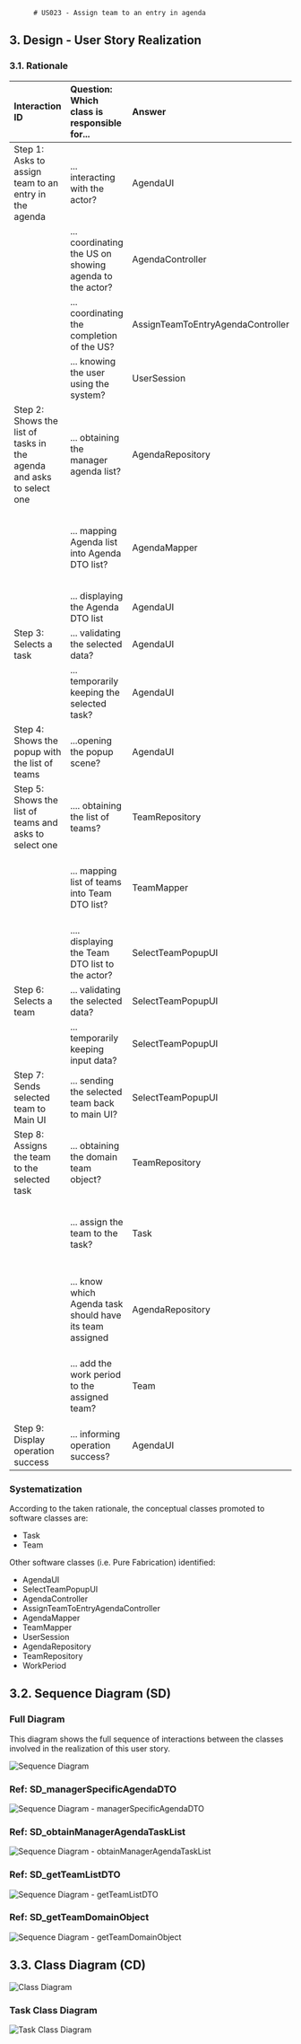           # US023 - Assign team to an entry in agenda

## 3. Design - User Story Realization

### 3.1. Rationale

| Interaction ID                                                           | Question: Which class is responsible for...              | Answer                            | Justification (with patterns)                                                                                 |
|:-------------------------------------------------------------------------|:---------------------------------------------------------|:----------------------------------|:--------------------------------------------------------------------------------------------------------------|
| Step 1: Asks to assign team to an entry in the agenda		                  | 	... interacting with the actor?                         | AgendaUI                          | Pure Fabrication: there is no reason to assign this responsibility to any existing class in the Domain Model. |
| 			  		                                                                  | 	... coordinating the US on showing agenda to the actor? | AgendaController                  | Controller                                                                                                    |
|                                                                          | ... coordinating the completion of the US?               | AssignTeamToEntryAgendaController | Controller                                                                                                    |
| 			  		                                                                  | ... knowing the user using the system?                   | UserSession                       | IE: cf. A&A component documentation.                                                                          |
| Step 2: Shows the list of tasks in the agenda and asks to select one  		 | 	... obtaining the manager agenda list?						            | AgendaRepository                  | Information Expert: AgendaRepository knows all the Agenda tasks and contains all task Agenda instances        |
|                                                                          | ... mapping Agenda list into Agenda DTO list?            | AgendaMapper                      | Pure Fabrication: AgendaMapper has the responsibility of converting a domain object into a DTO object.        |
|                                                                          | ... displaying the Agenda DTO list                       | AgendaUI                          | Pure Fabrication                                                                                              |
| Step 3: Selects a task  		                                               | 	... validating the selected data?                       | AgendaUI                          | Pure Fabrication                                                                                              |
|                                                                          | ... temporarily keeping the selected task?               | AgendaUI                          | Pure Fabrication                                                                                              |
| Step 4: Shows the popup with the list of teams  		                       | 	...opening the popup scene?                             | AgendaUI                          | Pure Fabrication                                                                                              |
| Step 5: Shows the list of teams and asks to select one  		               | 	.... obtaining the list of teams?                       | TeamRepository                    | Information Expert: TeamRepository knows all Teams and contains all team instances                            |
|                                                                          | ... mapping list of teams into Team DTO list?            | TeamMapper                        | Pure Fabrication: TeamMapper has the responsibility of converting a domain object into a DTO object.          |
| 		                                                                       | 	.... displaying the Team DTO list to the actor?         | SelectTeamPopupUI                 | Pure Fabrication                                                                                              |
| Step 6: Selects a team  		                                               | 		... validating the selected data?					                 | SelectTeamPopupUI                 | Pure Fabrication                                                                                              |              
|                                                                          | ... temporarily keeping input data?                      | SelectTeamPopupUI                 | Pure Fabrication                                                                                              |
| Step 7: Sends selected team to Main UI  		                               | 	... sending the selected team back to main UI?          | SelectTeamPopupUI                 | Pure Fabrication                                                                                              | 
| Step 8: Assigns the team to the selected task		  		                      | 	... obtaining the domain team object?                   | TeamRepository                    | Information Expert: TeamRepository knows all Teams and contains all team instances                            | 
| 			  		                                                                  | 	... assign the team to the task?                        | Task                              | Information Expert: Task has the necessary methods required to assign its own team                            | 
|                                                                          | ... know which Agenda task should have its team assigned | AgendaRepository                  | Information Expert: AgendaRepository aggregates Task instances and validates duplicate records                |
|                                                                          | ... add the work period to the assigned team?            | Team                              | Information Expert: Team has the necessary methods required to add work periods                               |
| Step 9: Display operation success  		                                    | 	... informing operation success?                        | AgendaUI                          | Pure Fabrication                                                                                              | 

### Systematization ##

According to the taken rationale, the conceptual classes promoted to software classes are:

* Task
* Team

Other software classes (i.e. Pure Fabrication) identified:

* AgendaUI
* SelectTeamPopupUI
* AgendaController
* AssignTeamToEntryAgendaController
* AgendaMapper
* TeamMapper
* UserSession
* AgendaRepository
* TeamRepository
* WorkPeriod

## 3.2. Sequence Diagram (SD)

### Full Diagram

This diagram shows the full sequence of interactions between the classes involved in the realization of this user story.

![Sequence Diagram ](svg/us023-sequence-diagram.svg)

### Ref: SD_managerSpecificAgendaDTO

![Sequence Diagram - managerSpecificAgendaDTO](svg/SD_managerSpecificAgendaDTO.svg)

### Ref: SD_obtainManagerAgendaTaskList

![Sequence Diagram - obtainManagerAgendaTaskList](svg/SD_obtainManagerAgendaTaskList.svg)

### Ref: SD_getTeamListDTO

![Sequence Diagram - getTeamListDTO](svg/SD_getTeamListDTO.svg)

### Ref: SD_getTeamDomainObject

![Sequence Diagram - getTeamDomainObject](svg/SD_getTeamDomainObject.svg)

## 3.3. Class Diagram (CD)

![Class Diagram](svg/us023-class-diagram.svg)

### Task Class Diagram

![Task Class Diagram](svg/us023-class-diagram-task.svg)
